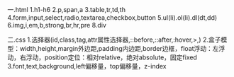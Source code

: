 一.html
1.h1-h6 
2.p,span,a
3.table,tr,td,th
4.form,input,select,radio,textarea,checkbox,button
5.ul(li).ol(li).dl(dt,dd)
6.img,i,em,b,strong,br,hr,pre
8.div


二.css
1.选择器(id,class,tag,attr属性选择器,::before,::after,:hover,>,)
2.盒子模型：width,height,margin外边距,padding内边距,border边框，float浮动：左浮动，右浮动，position定位：相对relative，绝对absolute，固定fixed
3.font,text,background,left偏移量，top偏移量，z-index


